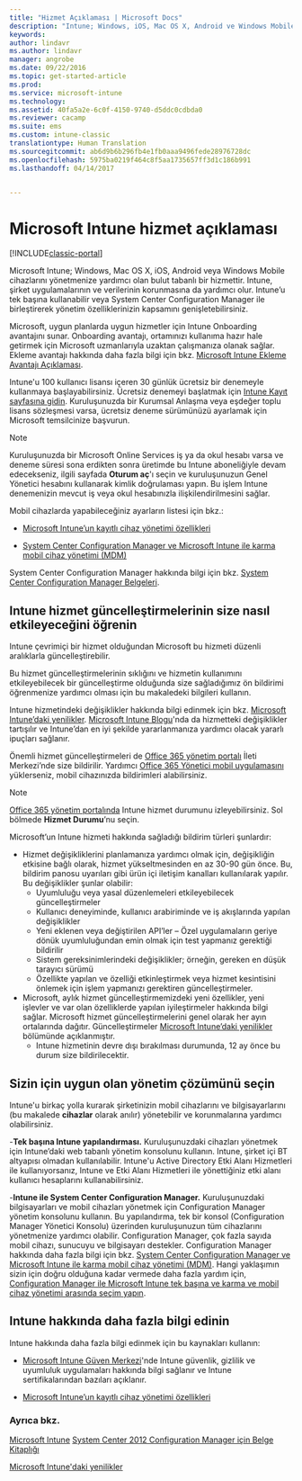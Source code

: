 ```yaml
---
title: "Hizmet Açıklaması | Microsoft Docs"
description: "Intune; Windows, iOS, Mac OS X, Android ve Windows Mobile cihazlarını yönetmenize yardımcı olan bulut tabanlı bir hizmettir."
keywords: 
author: lindavr
ms.author: lindavr
manager: angrobe
ms.date: 09/22/2016
ms.topic: get-started-article
ms.prod: 
ms.service: microsoft-intune
ms.technology: 
ms.assetid: 40fa5a2e-6c0f-4150-9740-d5ddc0cdbda0
ms.reviewer: cacamp
ms.suite: ems
ms.custom: intune-classic
translationtype: Human Translation
ms.sourcegitcommit: ab6d9b6b296fb4e1fb0aaa9496fede28976728dc
ms.openlocfilehash: 5975ba0219f464c8f5aa1735657ff3d1c186b991
ms.lasthandoff: 04/14/2017


---
```


# <a name="microsoft-intune-service-description"></a>Microsoft Intune hizmet açıklaması

[!INCLUDE[classic-portal](../includes/classic-portal.md)]

Microsoft Intune; Windows, Mac OS X, iOS, Android veya Windows Mobile cihazlarını yönetmenize yardımcı olan bulut tabanlı bir hizmettir. Intune, şirket uygulamalarının ve verilerinin korunmasına da yardımcı olur. Intune’u tek başına kullanabilir veya System Center Configuration Manager ile birleştirerek yönetim özelliklerinizin kapsamını genişletebilirsiniz.

Microsoft, uygun planlarda uygun hizmetler için Intune Onboarding avantajını sunar. Onboarding avantajı, ortamınızı kullanıma hazır hale getirmek için Microsoft uzmanlarıyla uzaktan çalışmanıza olanak sağlar. Ekleme avantajı hakkında daha fazla bilgi için bkz. [Microsoft Intune Ekleme Avantajı Açıklaması](http://go.microsoft.com/fwlink/?LinkId=619281).

Intune'u 100 kullanıcı lisansı içeren 30 günlük ücretsiz bir denemeyle kullanmaya başlayabilirsiniz. Ücretsiz denemeyi başlatmak için [Intune Kayıt sayfasına gidin](https://www.microsoft.com/server-cloud/products/microsoft-intune/). Kuruluşunuzda bir Kurumsal Anlaşma veya eşdeğer toplu lisans sözleşmesi varsa, ücretsiz deneme sürümünüzü ayarlamak için Microsoft temsilcinize başvurun.

> [!NOTE]
> Kuruluşunuzda bir Microsoft Online Services iş ya da okul hesabı varsa ve deneme süresi sona erdikten sonra üretimde bu Intune aboneliğiyle devam edecekseniz, ilgili sayfada **Oturum aç**'ı seçin ve kuruluşunuzun Genel Yönetici hesabını kullanarak kimlik doğrulaması yapın. Bu işlem Intune denemenizin mevcut iş veya okul hesabınızla ilişkilendirilmesini sağlar.

Mobil cihazlarda yapabileceğiniz ayarların listesi için bkz.:

-   [Microsoft Intune’un kayıtlı cihaz yönetimi özellikleri](/intune/get-started/mobile-device-management-capabilities-in-microsoft-intune)

-   [System Center Configuration Manager ve Microsoft Intune ile karma mobil cihaz yönetimi (MDM)](https://technet.microsoft.com/library/mt627883.aspx)

System Center Configuration Manager hakkında bilgi için bkz. [System Center Configuration Manager Belgeleri](https://technet.microsoft.com/library/mt346023.aspx).

## <a name="learn-how-intune-service-updates-affect-you"></a>Intune hizmet güncelleştirmelerinin size nasıl etkileyeceğini öğrenin
Intune çevrimiçi bir hizmet olduğundan Microsoft bu hizmeti düzenli aralıklarla güncelleştirebilir.

Bu hizmet güncelleştirmelerinin sıklığını ve hizmetin kullanımını etkileyebilecek bir güncelleştirme olduğunda size sağladığımız ön bildirimi öğrenmenize yardımcı olması için bu makaledeki bilgileri kullanın.

Intune hizmetindeki değişiklikler hakkında bilgi edinmek için bkz. [Microsoft Intune’daki yenilikler](/intune/deploy-use/whats-new-in-microsoft-intune). [Microsoft Intune Blogu](http://blogs.technet.com/b/microsoftintune/)'nda da hizmetteki değişiklikler tartışılır ve Intune’dan en iyi şekilde yararlanmanıza yardımcı olacak yararlı ipuçları sağlanır.

Önemli hizmet güncelleştirmeleri de [Office 365 yönetim portalı](https://portal.office.com/Admin/Default.aspx) İleti Merkezi’nde size bildirilir. Yardımcı [Office 365 Yönetici mobil uygulamasını](https://support.office.com/article/Office-365-Admin-Mobile-App-e16f6421-2a1a-4142-bf9d-9846600a060a) yüklerseniz, mobil cihazınızda bildirimleri alabilirsiniz.

> [!NOTE]
> [Office 365 yönetim portalında](https://portal.office.com/Admin/Default.aspx) Intune hizmet durumunu izleyebilirsiniz. Sol bölmede **Hizmet Durumu**’nu seçin.  

Microsoft’un Intune hizmeti hakkında sağladığı bildirim türleri şunlardır:
-   Hizmet değişikliklerini planlamanıza yardımcı olmak için, değişikliğin etkisine bağlı olarak, hizmet yükseltmesinden en az 30-90 gün önce. Bu, bildirim panosu uyarıları gibi ürün içi iletişim kanalları kullanılarak yapılır. Bu değişiklikler şunlar olabilir:
    * Uyumluluğu veya yasal düzenlemeleri etkileyebilecek güncelleştirmeler
    * Kullanıcı deneyiminde, kullanıcı arabiriminde ve iş akışlarında yapılan değişiklikler
    * Yeni eklenen veya değiştirilen API’ler – Özel uygulamaların geriye dönük uyumluluğundan emin olmak için test yapmanız gerektiği bildirilir
    * Sistem gereksinimlerindeki değişiklikler; örneğin, gereken en düşük tarayıcı sürümü
    * Özellikte yapılan ve özelliği etkinleştirmek veya hizmet kesintisini önlemek için işlem yapmanızı gerektiren güncelleştirmeler.
-   Microsoft, aylık hizmet güncelleştirmemizdeki yeni özellikler, yeni işlevler ve var olan özelliklerde yapılan iyileştirmeler hakkında bilgi sağlar. Microsoft hizmet güncelleştirmelerini genel olarak her ayın ortalarında dağıtır. Güncelleştirmeler [Microsoft Intune’daki yenilikler](/intune/deploy-use/whats-new-in-microsoft-intune) bölümünde açıklanmıştır.
    -   Intune hizmetinin devre dışı bırakılması durumunda, 12 ay önce bu durum size bildirilecektir.

## <a name="choose-the-management-solution-thats-right-for-you"></a>Sizin için uygun olan yönetim çözümünü seçin
Intune'u birkaç yolla kurarak şirketinizin mobil cihazlarını ve bilgisayarlarını (bu makalede **cihazlar** olarak anılır) yönetebilir ve korunmalarına yardımcı olabilirsiniz.

-**Tek başına Intune yapılandırması.** Kuruluşunuzdaki cihazları yönetmek için Intune’daki web tabanlı yönetim konsolunu kullanın. Intune, şirket içi BT altyapısı olmadan kullanılabilir. Intune'u Active Directory Etki Alanı Hizmetleri ile kullanıyorsanız, Intune ve Etki Alanı Hizmetleri ile yönettiğiniz etki alanı kullanıcı hesaplarını kullanabilirsiniz.

-**Intune ile System Center Configuration Manager.** Kuruluşunuzdaki bilgisayarları ve mobil cihazları yönetmek için Configuration Manager yönetim konsolunu kullanın. Bu yapılandırma, tek bir konsol (Configuration Manager Yönetici Konsolu) üzerinden kuruluşunuzun tüm cihazlarını yönetmenize yardımcı olabilir. Configuration Manager, çok fazla sayıda mobil cihazı, sunucuyu ve bilgisayarı destekler. Configuration Manager hakkında daha fazla bilgi için bkz. [System Center Configuration Manager ve Microsoft Intune ile karma mobil cihaz yönetimi (MDM)](https://technet.microsoft.com/library/mt627883.aspx). Hangi yaklaşımın sizin için doğru olduğuna kadar vermede daha fazla yardım için, [Configuration Manager ile Microsoft Intune tek başına ve karma ve mobil cihaz yönetimi arasında seçim yapın](https://technet.microsoft.com/library/mt706478.aspx).


## <a name="learn-more-about-intune"></a>Intune hakkında daha fazla bilgi edinin
Intune hakkında daha fazla bilgi edinmek için bu kaynakları kullanın:

- [Microsoft Intune Güven Merkezi](https://www.microsoft.com/server-cloud/products/intune-trust-center/)'nde Intune güvenlik, gizlilik ve uyumluluk uygulamaları hakkında bilgi sağlanır ve Intune sertifikalarından bazıları açıklanır.

- [Microsoft Intune’un kayıtlı cihaz yönetimi özellikleri](/intune/get-started/mobile-device-management-capabilities-in-microsoft-intune)

### <a name="see-also"></a>Ayrıca bkz.
[Microsoft Intune](https://docs.microsoft.com/intune/)
[System Center 2012 Configuration Manager için Belge Kitaplığı](https://technet.microsoft.com/library/gg682041.aspx)

[Microsoft Intune'daki yenilikler](/intune/deploy-use/whats-new-in-microsoft-intune)

